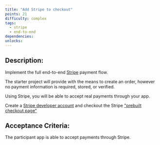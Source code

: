 ```yaml
---
title: "Add Stripe to checkout"
points: 21
difficulty: complex
tags:
  - stripe
  - end-to-end
dependencies:
unlocks:
---
```


## Description:

Implement the full end-to-end [Stripe](https://stripe.com/en-ca) payment flow.

The starter project will provide with the means to create an order, however no payment information is required, stored, or verified.

Using Stripe, you will be able to accept real payments through your app.

Create a [Stripe developer account](https://dashboard.stripe.com/register) and checkout the Stripe ["prebuilt checkout page"](https://stripe.com/docs/checkout/quickstart?client=react)

## Acceptance Criteria:

The participant app is able to accept payments through Stripe.

